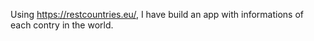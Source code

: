 Using https://restcountries.eu/, I have build an app with informations of each contry in the world.
